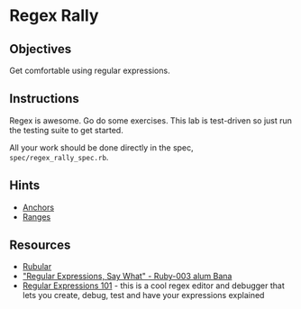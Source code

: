 # Regex Rally

## Objectives

Get comfortable using regular expressions.

## Instructions

Regex is awesome. Go do some exercises. This lab is test-driven so just run the testing suite to get started.

All your work should be done directly in the spec, `spec/regex_rally_spec.rb`.

## Hints

* [Anchors](http://www.regular-expressions.info/anchors.html)
* [Ranges](http://regexone.com/lesson/5)

## Resources

* [Rubular](http://rubular.com/)
* ["Regular Expressions, Say What" - Ruby-003 alum Bana](http://bandanakm.tumblr.com/post/64629161187/regular-expressions-say-what-s)
* [Regular Expressions 101](https://regex101.com/r/qQ2dE4/1) - this is a cool regex editor and debugger that lets you create, debug, test and have your expressions explained
